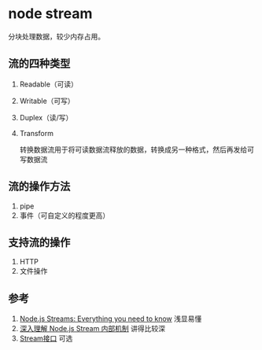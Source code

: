 # node stream

分块处理数据，较少内存占用。

## 流的四种类型

1. Readable（可读）
2. Writable（可写）
3. Duplex（读/写）
4. Transform
	
	转换数据流用于将可读数据流释放的数据，转换成另一种格式，然后再发给可写数据流

## 流的操作方法

1. pipe
2. 事件（可自定义的程度更高）

## 支持流的操作

1. HTTP
2. 文件操作



	

## 参考

1. [Node.js Streams: Everything you need to know](https://medium.freecodecamp.org/node-js-streams-everything-you-need-to-know-c9141306be93) 浅显易懂
2. [深入理解 Node.js Stream 内部机制](http://taobaofed.org/blog/2017/08/31/nodejs-stream) 讲得比较深
3. [Stream接口](http://javascript.ruanyifeng.com/nodejs/stream.html#toc23) 可选



